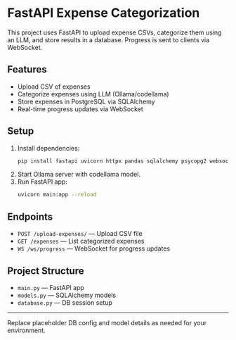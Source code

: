 # FastAPI Expense Categorization

This project uses FastAPI to upload expense CSVs, categorize them using an LLM, and store results in a database. Progress is sent to clients via WebSocket.

## Features
- Upload CSV of expenses
- Categorize expenses using LLM (Ollama/codellama)
- Store expenses in PostgreSQL via SQLAlchemy
- Real-time progress updates via WebSocket

## Setup
1. Install dependencies:
   ```sh
   pip install fastapi uvicorn httpx pandas sqlalchemy psycopg2 websockets
   ```
2. Start Ollama server with codellama model.
3. Run FastAPI app:
   ```sh
   uvicorn main:app --reload
   ```

## Endpoints
- `POST /upload-expenses/` — Upload CSV file
- `GET /expenses` — List categorized expenses
- `WS /ws/progress` — WebSocket for progress updates

## Project Structure
- `main.py` — FastAPI app
- `models.py` — SQLAlchemy models
- `database.py` — DB session setup

---
Replace placeholder DB config and model details as needed for your environment.
